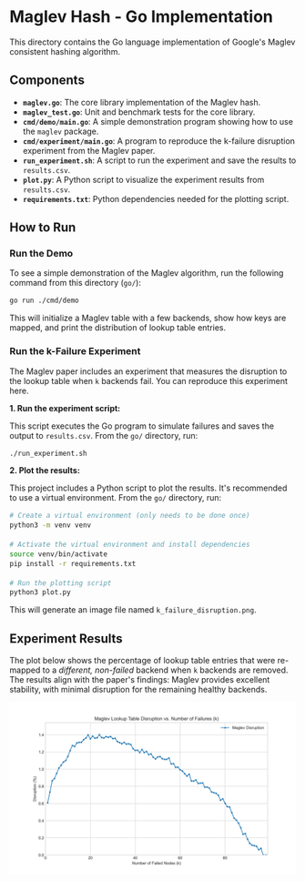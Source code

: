 # Maglev Hash - Go Implementation

This directory contains the Go language implementation of Google's Maglev consistent hashing algorithm.

## Components

- **`maglev.go`**: The core library implementation of the Maglev hash.
- **`maglev_test.go`**: Unit and benchmark tests for the core library.
- **`cmd/demo/main.go`**: A simple demonstration program showing how to use the `maglev` package.
- **`cmd/experiment/main.go`**: A program to reproduce the k-failure disruption experiment from the Maglev paper.
- **`run_experiment.sh`**: A script to run the experiment and save the results to `results.csv`.
- **`plot.py`**: A Python script to visualize the experiment results from `results.csv`.
- **`requirements.txt`**: Python dependencies needed for the plotting script.

## How to Run

### Run the Demo

To see a simple demonstration of the Maglev algorithm, run the following command from this directory (`go/`):

```bash
go run ./cmd/demo
```

This will initialize a Maglev table with a few backends, show how keys are mapped, and print the distribution of lookup table entries.

### Run the k-Failure Experiment

The Maglev paper includes an experiment that measures the disruption to the lookup table when `k` backends fail. You can reproduce this experiment here.

**1. Run the experiment script:**

This script executes the Go program to simulate failures and saves the output to `results.csv`. From the `go/` directory, run:

```bash
./run_experiment.sh
```

**2. Plot the results:**

This project includes a Python script to plot the results. It's recommended to use a virtual environment. From the `go/` directory, run:

```bash
# Create a virtual environment (only needs to be done once)
python3 -m venv venv

# Activate the virtual environment and install dependencies
source venv/bin/activate
pip install -r requirements.txt

# Run the plotting script
python3 plot.py
```

This will generate an image file named `k_failure_disruption.png`.

## Experiment Results

The plot below shows the percentage of lookup table entries that were re-mapped to a *different, non-failed* backend when `k` backends are removed. The results align with the paper's findings: Maglev provides excellent stability, with minimal disruption for the remaining healthy backends.

![K-Failure Disruption Plot](k_failure_disruption.png)
